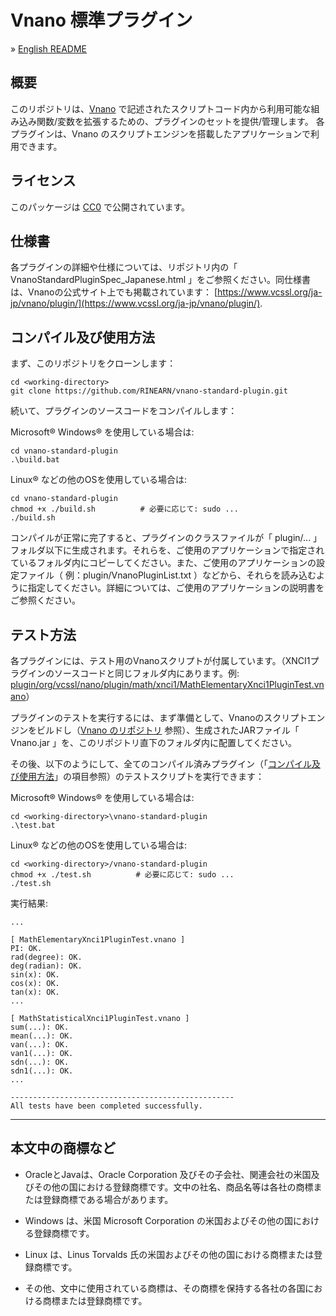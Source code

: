 # Vnano 標準プラグイン

&raquo; [English README](./README.md)


## 概要

このリポジトリは、[Vnano](https://www.vcssl.org/en-us/vnano/) で記述されたスクリプトコード内から利用可能な組み込み関数/変数を拡張するための、プラグインのセットを提供/管理します。
各プラグインは、Vnano のスクリプトエンジンを搭載したアプリケーションで利用できます。


## ライセンス

このパッケージは [CC0](https://creativecommons.org/publicdomain/zero/1.0/deed.ja) で公開されています。


## 仕様書

各プラグインの詳細や仕様については、リポジトリ内の「 VnanoStandardPluginSpec_Japanese.html 」をご参照ください。同仕様書は、Vnanoの公式サイト上でも掲載されています： 
[https://www.vcssl.org/ja-jp/vnano/plugin/](https://www.vcssl.org/ja-jp/vnano/plugin/).


<a id="how-to-compile-and-use"></a>
## コンパイル及び使用方法

まず、このリポジトリをクローンします：

    cd <working-directory>
    git clone https://github.com/RINEARN/vnano-standard-plugin.git

続いて、プラグインのソースコードをコンパイルします：

Microsoft&reg; Windows&reg; を使用している場合は:

    cd vnano-standard-plugin
    .\build.bat

Linux&reg; などの他のOSを使用している場合は:

    cd vnano-standard-plugin
    chmod +x ./build.sh          # 必要に応じて: sudo ...
    ./build.sh

コンパイルが正常に完了すると、プラグインのクラスファイルが「 plugin/... 」フォルダ以下に生成されます。それらを、ご使用のアプリケーションで指定されているフォルダ内にコピーしてください。また、ご使用のアプリケーションの設定ファイル（ 例：plugin/VnanoPluginList.txt ）などから、それらを読み込むように指定してください。詳細については、ご使用のアプリケーションの説明書をご参照ください。


## テスト方法

各プラグインには、テスト用のVnanoスクリプトが付属しています。（XNCI1プラグインのソースコードと同じフォルダ内にあります。例: [plugin/org/vcssl/nano/plugin/math/xnci1/MathElementaryXnci1PluginTest.vnano](./plugin/org/vcssl/nano/plugin/math/xnci1/MathElementaryXnci1PluginTest.vnano)）

プラグインのテストを実行するには、まず準備として、Vnanoのスクリプトエンジンをビルドし（[Vnano のリポジトリ](https://github.com/RINEARN/vnano) 参照）、生成されたJARファイル「 Vnano.jar 」を、このリポジトリ直下のフォルダ内に配置してください。

その後、以下のようにして、全てのコンパイル済みプラグイン（「[コンパイル及び使用方法](#how-to-compile-and-use)」の項目参照）のテストスクリプトを実行できます：

Microsoft&reg; Windows&reg; を使用している場合は:

    cd <working-directory>\vnano-standard-plugin
    .\test.bat

Linux&reg; などの他のOSを使用している場合は:

    cd <working-directory>/vnano-standard-plugin
    chmod +x ./test.sh          # 必要に応じて: sudo ...
    ./test.sh

実行結果:

    ...

    [ MathElementaryXnci1PluginTest.vnano ]
    PI: OK.
    rad(degree): OK.
    deg(radian): OK.
    sin(x): OK.
    cos(x): OK.
    tan(x): OK.
    ...

    [ MathStatisticalXnci1PluginTest.vnano ]
    sum(...): OK.
    mean(...): OK.
    van(...): OK.
    van1(...): OK.
    sdn(...): OK.
    sdn1(...): OK.
    ...

    --------------------------------------------------
    All tests have been completed successfully.
  


---

## 本文中の商標など

- OracleとJavaは、Oracle Corporation 及びその子会社、関連会社の米国及びその他の国における登録商標です。文中の社名、商品名等は各社の商標または登録商標である場合があります。

- Windows は、米国 Microsoft Corporation の米国およびその他の国における登録商標です。

- Linux は、Linus Torvalds 氏の米国およびその他の国における商標または登録商標です。 

- その他、文中に使用されている商標は、その商標を保持する各社の各国における商標または登録商標です。

